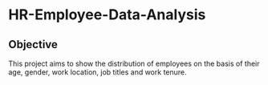 # HR-Employee-Data-Analysis

## Objective

This project aims to show the distribution of employees on the basis of their age, gender, work location, job titles and work tenure.
